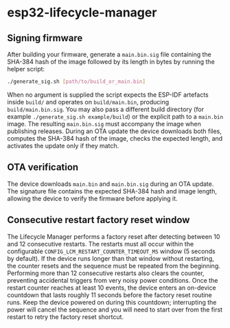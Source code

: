 # esp32-lifecycle-manager

## Signing firmware

After building your firmware, generate a `main.bin.sig` file containing the
SHA-384 hash of the image followed by its length in bytes by running the helper
script:

```bash
./generate_sig.sh [path/to/build_or_main.bin]
```

When no argument is supplied the script expects the ESP-IDF artefacts inside
`build/` and operates on `build/main.bin`, producing `build/main.bin.sig`. You
may also pass a different build directory (for example `./generate_sig.sh
example/build`) or the explicit path to a `main.bin` image. The resulting
`main.bin.sig` must accompany the image when publishing releases. During an OTA
update the device downloads both files, computes the SHA-384 hash of the image,
checks the expected length, and activates the update only if they match.

## OTA verification

The device downloads `main.bin` and `main.bin.sig` during an OTA update. The
signature file contains the expected SHA-384 hash and image length, allowing the
device to verify the firmware before applying it.

## Consecutive restart factory reset window

The Lifecycle Manager performs a factory reset after detecting between 10 and
12 consecutive restarts. The restarts must all occur within the configurable
`CONFIG_LCM_RESTART_COUNTER_TIMEOUT_MS` window (5 seconds by default). If the
device runs longer than that window without restarting, the counter resets and
the sequence must be repeated from the beginning. Performing more than 12
consecutive restarts also clears the counter, preventing accidental triggers
from very noisy power conditions. Once the restart counter reaches at least 10
events, the device enters an on-device countdown that lasts roughly 11 seconds
before the factory reset routine runs. Keep the device powered on during this
countdown; interrupting the power will cancel the sequence and you will need to
start over from the first restart to retry the factory reset shortcut.
